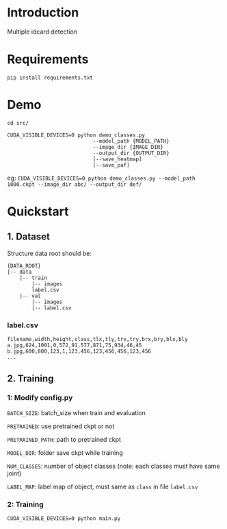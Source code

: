 # Introduction 

Multiple idcard detection

# Requirements

`pip install requirements.txt`

# Demo

`cd src/`

```
CUDA_VISIBLE_DEVICES=0 python demo_classes.py
                            --model_path {MODEL_PATH}
                            --image_dir {IMAGE_DIR}
                            --output_dir {OUTPUT_DIR}
                            [--save_heatmap]
                            [--save_paf]
```

eg: `CUDA_VISIBLE_DEVICES=0 python demo_classes.py --model_path 1000.ckpt --image_dir abc/ --output_dir def/`

# Quickstart

## 1. Dataset

Structure data root should be:

```
{DATA_ROOT}
|-- data
    |-- train
        |-- images
        label.csv
    |-- val
        |-- images
        |-- label.csv
```

### label.csv
```
filename,width,height,class,tlx,tly,trx,try,brx,bry,blx,bly
a.jpg,624,1001,0,572,91,577,871,75,934,46,45
b.jpg,600,800,123,1,123,456,123,456,456,123,456
...
```

## 2. Training

### 1: Modify config.py

`BATCH_SIZE`: batch_size when train and evaluation

`PRETRAINED`: use pretrained ckpt or not

`PRETRAINED_PATH`: path to pretrained ckpt

`MODEL_DIR`: folder save ckpt while training

`NUM_CLASSES`: number of object classes (note: each classes must have same joint)

`LABEL_MAP`: label map of object, must same as `class` in file `label.csv`

### 2: Training

`CUDA_VISIBLE_DEVICES=0 python main.py`



